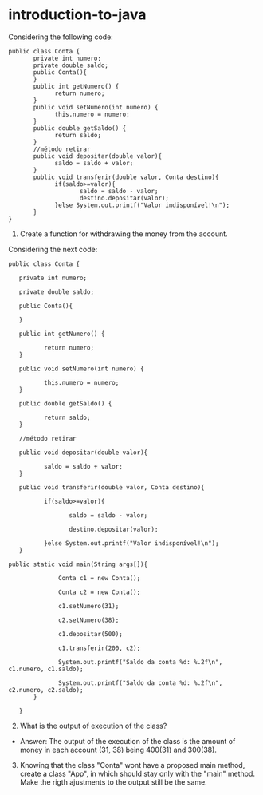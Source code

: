 # introduction-to-java

Considering the following code:  

```
public class Conta {
       private int numero;
       private double saldo;
       public Conta(){    
       }
       public int getNumero() {
             return numero;
       }
       public void setNumero(int numero) {
             this.numero = numero;
       }
       public double getSaldo() {
             return saldo;
       }
       //método retirar
       public void depositar(double valor){
             saldo = saldo + valor;
       }
       public void transferir(double valor, Conta destino){
             if(saldo>=valor){
                    saldo = saldo - valor;
                    destino.depositar(valor);
             }else System.out.printf("Valor indisponível!\n");
       }
}

```

1. Create a function for withdrawing the money from the account.  

Considering the next code:  

```
public class Conta {

   private int numero;

   private double saldo;

   public Conta(){    

   }

   public int getNumero() {

          return numero;
   }

   public void setNumero(int numero) {

          this.numero = numero;
   }

   public double getSaldo() {

          return saldo;
   }

   //método retirar

   public void depositar(double valor){

          saldo = saldo + valor;
   }

   public void transferir(double valor, Conta destino){

          if(saldo>=valor){

                 saldo = saldo - valor;

                 destino.depositar(valor);

          }else System.out.printf("Valor indisponível!\n");
   }

public static void main(String args[]){

              Conta c1 = new Conta();

              Conta c2 = new Conta();

              c1.setNumero(31);

              c2.setNumero(38);

              c1.depositar(500);

              c1.transferir(200, c2);

              System.out.printf("Saldo da conta %d: %.2f\n", c1.numero, c1.saldo);

              System.out.printf("Saldo da conta %d: %.2f\n", c2.numero, c2.saldo);
       }

   }

```
  
2. What is the output of execution of the class?  
- Answer: The output of the execution of the class is the amount of money in each account (31, 38) being 400(31) and 300(38).  

3. Knowing that the class "Conta" wont have a proposed main method, create a class "App", in which should stay only with the "main" method. Make the rigth ajustments to the output still be the same.  
